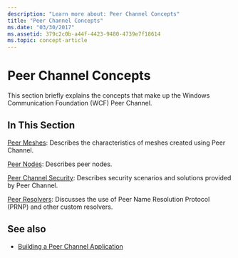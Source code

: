 ```yaml
---
description: "Learn more about: Peer Channel Concepts"
title: "Peer Channel Concepts"
ms.date: "03/30/2017"
ms.assetid: 379c2c0b-a44f-4423-9480-4739e7f18614
ms.topic: concept-article
---
```

# Peer Channel Concepts

This section briefly explains the concepts that make up the Windows Communication Foundation (WCF) Peer Channel.  
  
## In This Section  

 [Peer Meshes](peer-meshes.md):  Describes the characteristics of meshes created using Peer Channel.  
  
 [Peer Nodes](peer-nodes.md):  Describes peer nodes.  
  
 [Peer Channel Security](peer-channel-security.md):  Describes security scenarios and solutions provided by Peer Channel.  
  
 [Peer Resolvers](peer-resolvers.md):  Discusses the use of Peer Name Resolution Protocol (PRNP) and other custom resolvers.  
  
## See also

- [Building a Peer Channel Application](building-a-peer-channel-application.md)
